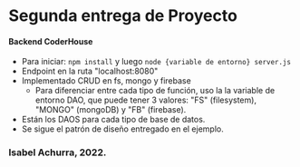 # Segunda entrega de Proyecto

#### Backend CoderHouse

- Para iniciar: `npm install` y luego `node {variable de entorno} server.js`
- Endpoint en la ruta "localhost:8080"
- Implementado CRUD en fs, mongo y firebase
  - Para diferenciar entre cada tipo de función, uso la la variable de entorno DAO, que puede tener 3 valores: "FS" (filesystem), "MONGO" (mongoDB) y "FB" (firebase).
- Están los DAOS para cada tipo de base de datos.
- Se sigue el patrón de diseño entregado en el ejemplo.

### Isabel Achurra, 2022.
